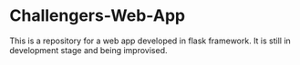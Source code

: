# Challengers-Web-App
This is a repository for a web app developed in flask framework. It is still in development stage and being improvised.
